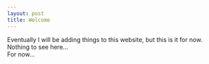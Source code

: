 ```yaml
---
layout: post
title: Welcome
---
```


Eventually I will be adding things to this website, but this is it for now.
<br>
Nothing to see here...
<br>
For now...
